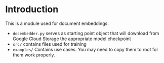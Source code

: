 # Introduction

This is a module used for document embeddings.

- `docembedder.py` serves as starting point object that will download from Google Cloud Storage the
  appropriate model checkpoint
- `src/` contains files used for training
- `examples/` Contains use cases. You may need to copy them to root for them work properly.
